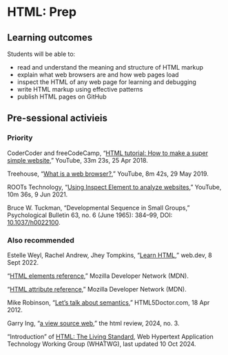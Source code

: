 # HTML: Prep

## Learning outcomes

Students will be able to:

* read and understand the meaning and structure of HTML markup
* explain what web browsers are and how web pages load
* inspect the HTML of any web page for learning and debugging
* write HTML markup using effective patterns
* publish HTML pages on GitHub

## Pre-sessional activieis

### Priority

CoderCoder and freeCodeCamp,
“[HTML tutorial: How to make a super simple website](https://youtu.be/PlxWf493en4),”
YouTube, 33m 23s, 25 Apr 2018.

Treehouse,
“[What is a web browser?](https://youtu.be/QzohDuGk4mM),”
YouTube, 8m 42s, 29 May 2019.

ROOTs Technology,
“[Using Inspect Element to analyze websites](https://youtu.be/oRKlKhFt2Rg),”
YouTube, 10m 36s, 9 Jun 2021.

Bruce W. Tuckman,
“Developmental Sequence in Small Groups,”
Psychological Bulletin 63, no. 6 (June 1965): 384–99,
DOI: [10.1037/h0022100](https://doi.org/10.1037/h0022100).

### Also recommended

Estelle Weyl, Rachel Andrew, Jhey Tompkins,
“[Learn HTML](https://web.dev/learn/html),”
web.dev, 8 Sept 2022.

“[HTML elements reference](https://developer.mozilla.org/en-US/docs/Web/HTML/Element),”
Mozilla Developer Network (MDN).

“[HTML attribute reference](https://developer.mozilla.org/en-US/docs/Web/HTML/Attributes),”
Mozilla Developer Network (MDN).

Mike Robinson,
“[Let’s talk about semantics](https://html5doctor.com/lets-talk-about-semantics/),”
HTML5Doctor.com, 18 Apr 2012.

Garry Ing,
“[a view source web](https://viewsource.info/),”
the html review, 2024, no. 3.

“Introduction” of [HTML: The Living Standard](https://html.spec.whatwg.org/dev/introduction.html#introduction),
Web Hypertext Application Technology Working Group (WHATWG),
last updated 10 Oct 2024.
